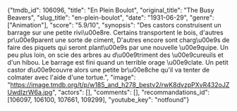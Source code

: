{"tmdb_id": 106096, "title": "En Plein Boulot", "original_title": "The Busy Beavers", "slug_title": "en-plein-boulot", "date": "1931-06-29", "genre": ["Animation"], "score": "5.9/10", "synopsis": "Des castors construisent un barrage sur une petite rivi\u00e8re. Certains transportent le bois, d'autres pr\u00e9parent une sorte de ciment, D'autres encore sont charg\u00e9s de faire des piquets qui seront plant\u00e9s par une nouvelle \u00e9quipe. Un peu plus loin, on scie des arbres au d\u00e9triment des \u00e9cureuils et d'un hibou. Le barrage est fini quand un terrible orage \u00e9clate. Un petit castor d\u00e9couvre alors une petite br\u00e8che qu'il va tenter de colmater avec l'aide d'une tortue.", "image": "https://image.tmdb.org/t/p/w185_and_h278_bestv2/rwK8dvzpPXvR432oJZUwdIzrW6a.jpg", "actors": [], "comments": [], "recommandations_id": [106097, 106100, 107661, 109299], "youtube_key": "notfound"}